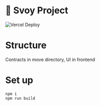 # 🤝 Svoy Project

![Vercel Deploy](https://deploy-badge.vercel.app/vercel/svoy-eta)

# Structure

Contracts in move directory, UI in frontend

# Set up

```shell
npm i
npm run build
```

